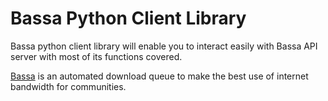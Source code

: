 # Bassa Python Client Library

Bassa python client library will enable you to interact easily with Bassa API server with most of its functions covered. 

[Bassa](https://github.com/scorelab/bassa) is an automated download queue to make the best use of internet bandwidth for communities.
